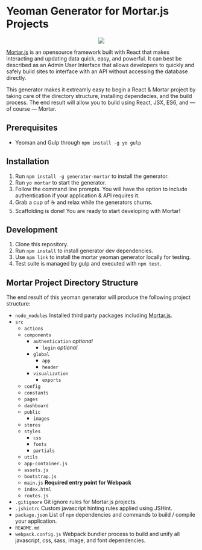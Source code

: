 # Yeoman Generator for Mortar.js Projects

<p align="center">
  <img src="https://cdn.rawgit.com/fuzz-productions/generator-mortar/master/logo.svg" />
</p>


[Mortar.js](http://mortarjs.io/) is an opensource framework built with React that makes interacting and updating data quick, easy, and powerful. It can best be described as an Admin User Interface that allows developers to quickly and safely build sites to interface with an API without accessing the database directly.

This generator makes it extreamly easy to begin a React & Mortar project by taking care of the directory structure, installing dependecies, and the build process. The end result will allow you to build using React, JSX, ES6, and — of course — Mortar.


## Prerequisites
  - Yeoman and Gulp through `npm install -g yo gulp`

## Installation
  1. Run `npm install -g generator-mortar` to install the generator.
  2. Run `yo mortar` to start the generator.
  3. Follow the command line prompts. You will have the option to include authentication if your application & API requires it. 
  4. Grab a cup of :coffee: and relax while the generators churns.
  5. Scaffolding is done! You are ready to start developing with Mortar!

## Development
  1. Clone this repository.
  2. Run `npm install` to install generator dev dependencies.
  3. Use `npm link` to install the mortar yeoman generator locally for testing.
  4. Test suite is managed by gulp and executed with `npm test`.

## Mortar Project Directory Structure
The end result of this yeoman generator will produce the following project structure:

- `node_modules` Installed third party packages including [Mortar.js](http://mortarjs.io/).
- `src`
  - `actions`
  - `components`
    - `authentication` _optional_
      - `login` _optional_
    - `global`
      - `app`
      - `header`
    - `visualization`
      - `exports`
  - `config`
  - `constants`
  - `pages`
  -   `dashboard`
  - `public`
    - `images`
  - `stores`
  - `styles`
    - `css`
    - `fonts`
    - `partials`
  - `utils`
  - `app-container.js`
  - `assets.js`
  - `bootstrap.js`
  - `main.js` **Required entry point for Webpack**
  - `index.html`
  - `routes.js`
- `.gitignore` Git ignore rules for Mortar.js projects.
- `.jshintrc` Custom javascript hinting rules applied using JSHint.
- `package.json` List of `npm` dependencies and commands to build / compile your application.
- `README.md`
- `webpack.config.js` Webpack bundler process to build and unify all javascript, css, sass, image, and font dependencies.
